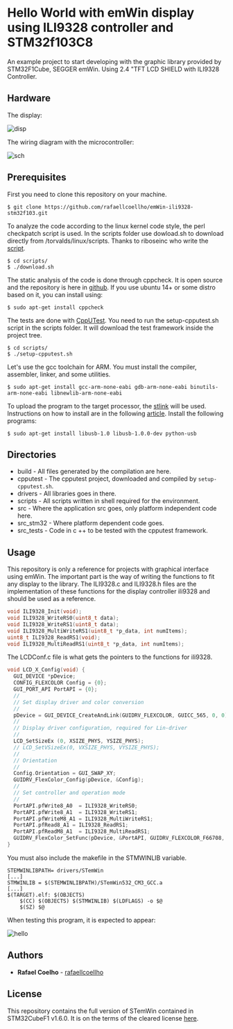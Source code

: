 # Hello World with emWin display using ILI9328 controller and STM32f103C8

An example project to start developing with the graphic library provided by
STM32F1Cube, SEGGER emWin. Using 2.4 "TFT LCD SHIELD with ILI9328 Controller.

## Hardware

The display:

![disp](https://github.com/rafaellcoellho/emWin-ili9328-stm32f103/blob/master/docs/display.jpg "display")


The wiring diagram with the microcontroller:

![sch](https://github.com/rafaellcoellho/emWin-ili9328-stm32f103/blob/master/docs/sch.png "sch")

## Prerequisites

First you need to clone this repository on your machine.

```
$ git clone https://github.com/rafaellcoellho/emWin-ili9328-stm32f103.git
```

To analyze the code according to the linux kernel code style, the perl
checkpatch script is used. In the scripts folder use dowload.sh to download
directly from /torvalds/linux/scripts. Thanks to riboseinc who write the
[script](https://github.com/riboseinc/checkpatch).

```
$ cd scripts/
$ ./download.sh
```

The static analysis of the code is done through cppcheck. It is open source and
the repository is here in [github](https://github.com/danmar/cppcheck). If you
use ubuntu 14+ or some distro based on it, you can install using:

```
$ sudo apt-get install cppcheck
```

The tests are done with [CppUTest](https://github.com/cpputest/cpputest). You
need to run the setup-cpputest.sh script in the scripts folder. It will
download the test framework inside the project tree.

```
$ cd scripts/
$ ./setup-cpputest.sh
```
Let's use the gcc toolchain for ARM. You must install the compiler, assembler,
linker, and some utilities.

```
$ sudo apt-get install gcc-arm-none-eabi gdb-arm-none-eabi binutils-arm-none-eabi libnewlib-arm-none-eabi
```

To upload the program to the target processor, the
[stlink](https://github.com/texane/stlink) will be used. Instructions on how to
install are in the following
[article](https://github.com/texane/stlink/blob/master/doc/compiling.md).
Install the following programs:

```
$ sudo apt-get install libusb-1.0 libusb-1.0.0-dev python-usb
```

## Directories

- build - All files generated by the compilation are here.
- cpputest - The cpputest project, downloaded and compiled by
`setup-cpputest.sh`.
- drivers - All libraries goes in there.
- scripts - All scripts written in shell required for the environment.
- src - Where the application src goes, only platform independent code here.
- src_stm32 - Where platform dependent code goes.
- src_tests - Code in c ++ to be tested with the cpputest framework.

## Usage

This repository is only a reference for projects with graphical interface using
emWin. The important part is the way of writing the functions to fit any
display to the library. The ILI9328.c and ILI9328.h files are the
implementation of these functions for the display controller ili9328 and
should be used as a reference.

```C
void ILI9328_Init(void);
void ILI9328_WriteRS0(uint8_t data);
void ILI9328_WriteRS1(uint8_t data);
void ILI9328_MultiWriteRS1(uint8_t *p_data, int numItems);
uint8_t ILI9328_ReadRS1(void);
void ILI9328_MultiReadRS1(uint8_t *p_data, int numItems);
```

The LCDConf.c file is what gets the pointers to the functions for ili9328.

```C
void LCD_X_Config(void) {
  GUI_DEVICE *pDevice;
  CONFIG_FLEXCOLOR Config = {0};
  GUI_PORT_API PortAPI = {0};
  //
  // Set display driver and color conversion
  //
  pDevice = GUI_DEVICE_CreateAndLink(GUIDRV_FLEXCOLOR, GUICC_565, 0, 0);
  //
  // Display driver configuration, required for Lin-driver
  //
  LCD_SetSizeEx (0, XSIZE_PHYS, YSIZE_PHYS);
  // LCD_SetVSizeEx(0, VXSIZE_PHYS, VYSIZE_PHYS);
  //
  // Orientation
  //
  Config.Orientation = GUI_SWAP_XY;
  GUIDRV_FlexColor_Config(pDevice, &Config);
  //
  // Set controller and operation mode
  //
  PortAPI.pfWrite8_A0  = ILI9328_WriteRS0;
  PortAPI.pfWrite8_A1  = ILI9328_WriteRS1;
  PortAPI.pfWriteM8_A1 = ILI9328_MultiWriteRS1;
  PortAPI.pfRead8_A1 = ILI9328_ReadRS1;
  PortAPI.pfReadM8_A1  = ILI9328_MultiReadRS1;
  GUIDRV_FlexColor_SetFunc(pDevice, &PortAPI, GUIDRV_FLEXCOLOR_F66708, GUIDRV_FLEXCOLOR_M16C0B8);
}
```

You must also include the makefile in the STMWINLIB variable.

```shell
STEMWINLIBPATH= drivers/STemWin
[...]
STMWINLIB = $(STEMWINLIBPATH)/STemWin532_CM3_GCC.a
[...]
$(TARGET).elf: $(OBJECTS)
	$(CC) $(OBJECTS) $(STMWINLIB) $(LDFLAGS) -o $@
	$(SZ) $@
```

When testing this program, it is expected to appear:

![hello](https://github.com/rafaellcoellho/emWin-ili9328-stm32f103/blob/master/docs/P_20180129_111951.jpg "hello world")

## Authors

* **Rafael Coelho** - [rafaellcoellho](https://github.com/rafaellcoellho)

## License

This repository contains the full version of STemWin contained in STM32CubeF1
v1.6.0. It is on the terms of the cleared license
[here](http://www.st.com/content/st_com/en/products/embedded-software/mcus-embedded-software/stm32-embedded-software/stm32cube-mcu-packages/stm32cubef1.html).
